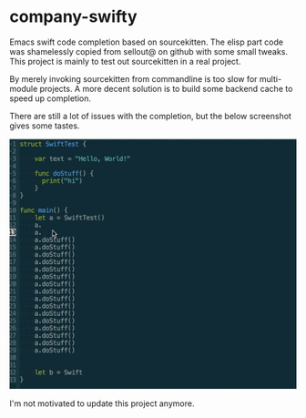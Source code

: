 # company-swifty

Emacs swift code completion based on sourcekitten. The elisp part code was shamelessly copied from sellout@ on github with some small tweaks. This project is mainly to test out sourcekitten in a real project.

By merely invoking sourcekitten from commandline is too slow for multi-module projects. A more decent solution is to build some backend cache to speed up completion.

There are still a lot of issues with the completion, but the below screenshot gives some tastes.

![Screenshot](companyswiftscreen.gif)

I'm not motivated to update this project anymore.


